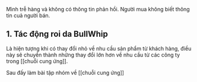 Mình trễ hàng và không có thông tin phản hồi. Người mua không biết thông tin cuả người bán. 
## 1. Tác động roi da BullWhip
Là hiện tượng khi có thay đổi nhỏ về nhu cầu sản phẩm từ khách hàng, điều này sẽ chuyển thành những thay đổi lớn hơn về nhu cầu từ các công ty trong [[chuỗi cung ứng]].

Sau đấy làm bài tập nhóm về [[chuỗi cung ứng]] 